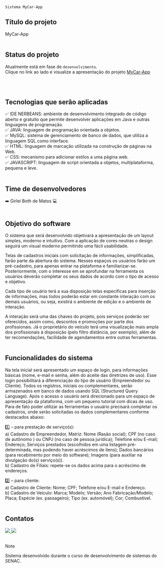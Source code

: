 ```
Sistema MyCar-App
```

## Título do projeto
MyCar-App
<br><br>

## Status do projeto
Atualmente está em fase de `desenvolvimento`.<br>
Clique no link ao lado e visualize a apresentação do projeto [MyCar-App](https://girlei-both.github.io/MyCar-Web)

<br><br>

## Tecnologias que serão aplicadas
:white_check_mark: IDE NERBEANS: ambiente de desenvolvimento integrado de código aberto e gratuito que permite desenvolver aplicações em Java e outras linguagens de programação.<br>
:white_check_mark: JAVA: linguagem de programação orientada a objetos.<br>
:white_check_mark: MySQL: sistema de gerenciamento de banco de dados, que utiliza a linguagem SQL como interface.<br>
:white_check_mark: HTML: linguagem de marcação utilizada na construção de páginas na Web.<br>
:white_check_mark: CSS: mecanismo para adicionar estilos a uma página web.<br>
:white_check_mark: JAVASCRIPT: linguagem de script orientada a objetos, multiplataforma, pequena e leve.
<br><br>

## Time de desenvolvedores
:arrow_right: Girlei Both de Matos :computer:
<br><br>

## Objetivo do software
O sistema que será desenvolvido objetivará a apresentação de um layout simples, moderno e intuitivo. Com a aplicação de cores neutras o design seguirá um visual moderno permitindo uma fácil usabilidade.

Telas de cadastros iniciais com solicitação de informações, simplificadas, farão parte da abertura do sistema. Nesses espaços os usuários farão um pré-cadastro, para apenas entrar na plataforma e familiarizar-se. Posteriormente, com o interesse em se aprofundar na ferramenta os usuários deverão completar os seus dados de acordo com o tipo de acesso e objetivo.

Cada tipo de usuário terá a sua disposição telas específicas para inserção de informações, mas todos poderão estar em constante interação com os demais usuários, ou seja, existirá o ambiente de edição e o ambiente de interação.

A interação será uma das chaves do projeto, pois serviços poderão ser oferecidos, assim como, descontos e promoções por parte dos profissionais. Já o proprietário do veículo terá uma visualização mais ampla dos profissionais à disposição (pelo filtro distância, por exemplo), além de ter recomendações, facilidade de agendamentos entre outras ferramentas.
<br><br>

## Funcionalidades do sistema
Na tela inicial será apresentado um espaço de login, para informações básicas (nome, e-mail e senha, além do aceite das diretrizes de uso). Esse login possibilitará a diferenciação do tipo de usuário (Empreendedor ou Cliente).
Todos os registros, iniciais ou complementares, serão armazenados em banco de dados usando SQL (Structured Query Language).
Após o acesso o usuário será direcionado para um espaço de apresentação da plataforma, com um pequeno tutorial com dicas de uso.
Para de fato poder utilizar as ferramentas o usuário precisará completar os cadastros, onde serão solicitadas os dados complementares conforme destacados abaixo:

:one: – para prestação de serviço(s):<br>
a) Cadastro de Empreendedor, Matriz: Nome (Rasão social); CPF (no caso de autônomo ) ou CNPJ (no caso de pessoa jurídica); Telefone e/ou E-mail; Endereço; Serviços prestados (escolhidos em uma listagem pré-determinada, mas podendo haver acréscimos de itens); Dados bancários (para recebimento por meio do software); Imagens (para auxiliar na divulgação do(s) serviço(s)).<br>
b) Cadastro de Filiais: repete-se os dados acima para o acréscimo de endereços.

:two: – para cliente:<br>
a) Cadastro de Cliente: Nome; CPF; Telefone e/ou E-mail e Endereço.<br>
b) Cadastro de Veículo: Marca; Modelo; Versão; Ano Fabricação/Modelo; Placa; Espécie (ex. passageiro); Tipo (ex. automóvel); Cor; Combustível.
<br><br>

## Contatos
<a href="https://www.linkedin.com/in/girleiboth" target="_blank">
  <img loading="lazy" src="https://img.shields.io/badge/-LinkedIn-%230077B5?style=for-the-badge&logo=linkedin&logoColor=white" target="_blank">
</a>
<a href = "mailto:girleiboth@gmail.com">
  <img loading="lazy" src="https://img.shields.io/badge/Gmail-D14836?style=for-the-badge&logo=gmail&logoColor=white" target="_blank">
</a>
<br><br>

> [!NOTE]
> Sistema desenvolvido durante o curso de desenvolvimento de sistemas do SENAC.
